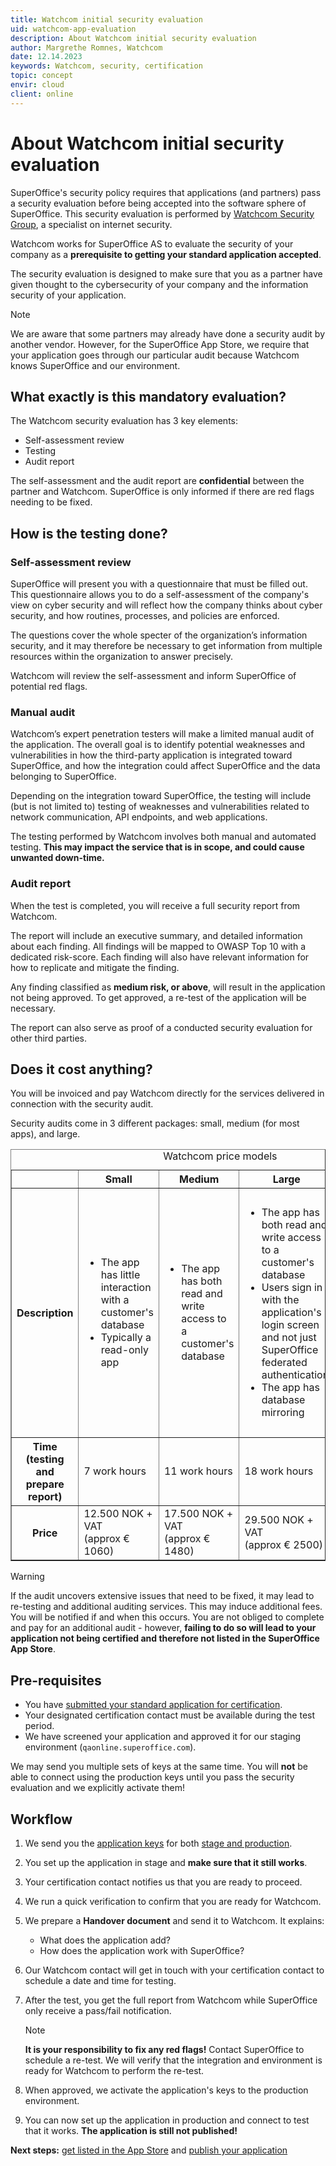 ```yaml
---
title: Watchcom initial security evaluation
uid: watchcom-app-evaluation
description: About Watchcom initial security evaluation
author: Margrethe Romnes, Watchcom
date: 12.14.2023
keywords: Watchcom, security, certification
topic: concept
envir: cloud
client: online
---
```


# About Watchcom initial security evaluation

SuperOffice's security policy requires that applications (and partners) pass a security evaluation before being accepted into the software sphere of SuperOffice. This security evaluation is performed by [Watchcom Security Group][1], a specialist on internet security.

Watchcom works for SuperOffice AS to evaluate the security of your company as a **prerequisite to getting your standard application accepted**.

The security evaluation is designed to make sure that you as a partner have given thought to the cybersecurity of your company and the information security of your application.

> [!NOTE]
> We are aware that some partners may already have done a security audit by another vendor. However, for the SuperOffice App Store, we require that your application goes through our particular audit because Watchcom knows SuperOffice and our environment.

## What exactly is this mandatory evaluation?

The Watchcom security evaluation has 3 key elements:

* Self-assessment review
* Testing
* Audit report

The self-assessment and the audit report are **confidential** between the partner and Watchcom. SuperOffice is only informed if there are red flags needing to be fixed.

## How is the testing done?

### Self-assessment review

SuperOffice will present you with a questionnaire that must be filled out. This questionnaire allows you to do a self-assessment of the company's view on cyber security and will reflect how the company thinks about cyber security, and how routines, processes, and policies are enforced.

The questions cover the whole specter of the organization’s information security, and it may therefore be necessary to get information from multiple resources within the organization to answer precisely.

Watchcom will review the self-assessment and inform SuperOffice of potential red flags.

### Manual audit

Watchcom’s expert penetration testers will make a limited manual audit of the application. The overall goal is to identify potential weaknesses and vulnerabilities in how the third-party application is integrated toward SuperOffice, and how the integration could affect SuperOffice and the data belonging to SuperOffice.

Depending on the integration toward SuperOffice, the testing will include (but is not limited to) testing of weaknesses and vulnerabilities related to network communication, API endpoints, and web applications.

The testing performed by Watchcom involves both manual and automated testing. **This may impact the service that is in scope, and could cause unwanted down-time.**

### Audit report

When the test is completed, you will receive a full security report from Watchcom.

The report will include an executive summary, and detailed information about each finding. All findings will be mapped to OWASP Top 10 with a dedicated risk-score. Each finding will also have relevant information for how to replicate and mitigate the finding.

Any finding classified as **medium risk, or above**, will result in the application not being approved. To get approved, a re-test of the application will be necessary.

The report can also serve as proof of a conducted security evaluation for other third parties.

## Does it cost anything?

You will be invoiced and pay Watchcom directly for the services delivered in connection with the security audit.

Security audits come in 3 different packages: small, medium (for most apps), and large.

<!-- markdownlint-disable MD033 -->
<table class="table-striped" style="width: 100%;" border="1">
  <caption>Watchcom price models</caption>
  <colgroup> <col style="width: 20%;" span="1" /> <col style="width: 20%;" span="1" /> <col style="width: 20%;" span="1" /><col style="width: 20%;" span="1" /><col style="width: 20%;" span="1" /></colgroup>
  <thead>
    <tr>
    <th>&nbsp;</th>
    <th scope="col">Small</th>
    <th scope="col">Medium</th>
    <th scope="col">Large</th>
    <th scope="col">Extended</th>
    </tr>
  </thead>
  <tbody>
    <tr>
    <th scope="row">Description</th>
    <td>
    <ul>
    <li>The app has little interaction with a customer's database</li>
    <li>Typically a read-only app</li>
    </ul>
    </td>
    <td>
    <ul>
    <li>The app has both read and write access to a customer's database</li>
    </ul>
    </td>
    <td>
    <ul>
    <li>The app has both read and write access to a customer's database</li>
    <li>Users sign in with the application's login screen and not just SuperOffice federated authentication</li>
    <li>The app has database mirroring</li>
    </ul>
    </td>
    <td>
    <ul>
    <li>A standalone web application where users see their own login screen and not just SuperOffice federated authentication</li>
    <li>A standalone web application where SuperOffice is integrated into the application</li>
    </ul>
    </td>
    </tr>
    <tr>
    <th scope="row">Time (testing and prepare report)</th>
    <td>7 work hours</td>
    <td>11 work hours</td>
    <td>18 work hours</td>
    <td>Per agreement</td>
    </tr>
    <tr>
    <th scope="row">Price</th>
    <td>12.500 NOK + VAT <br>(approx &euro; 1060)</td>
    <td>17.500 NOK + VAT <br>(approx &euro; 1480)</td>
    <td>29.500 NOK + VAT <br>(approx &euro; 2500)</td>
    <td>Per agreement </td>
    </tr>
  </tbody>
</table>
<!-- markdownlint-restore -->

> [!WARNING]
> If the audit uncovers extensive issues that need to be fixed, it may lead to re-testing and additional auditing services. This may induce additional fees. You will be notified if and when this occurs. You are not obliged to complete and pay for an additional audit - however, **failing to do so will lead to your application not being certified and therefore not listed in the SuperOffice App Store**.

## Pre-requisites

* You have [submitted your standard application for certification][4].
* Your designated certification contact must be available during the test period.
* We have screened your application and approved it for our staging environment (`qaonline.superoffice.com`).

We may send you multiple sets of keys at the same time. You will **not** be able to connect using the production keys until you pass the security evaluation and we explicitly activate them!

## Workflow

1. We send you the [application keys][2] for both [stage and production][3].

2. You set up the application in stage and **make sure that it still works**.

3. Your certification contact notifies us that you are ready to proceed.

4. We run a quick verification to confirm that you are ready for Watchcom.

5. We prepare a **Handover document** and send it to Watchcom. It explains:

    * What does the application add?
    * How does the application work with SuperOffice?

6. Our Watchcom contact will get in touch with your certification contact to schedule a date and time for testing.

7. After the test, you get the full report from Watchcom while SuperOffice only receive a pass/fail notification.

    > [!NOTE]
    > **It is your responsibility to fix any red flags!** Contact SuperOffice to schedule a re-test. We will verify that the integration and environment is ready for Watchcom to perform the re-test.

8. When approved, we activate the application's keys to the production environment.

9. You can now set up the application in production and connect to test that it works. **The application is still not published!**

**Next steps:** [get listed in the App Store][5] and [publish your application][6]

<!-- Referenced links -->
[1]: https://www.watchcom.no/
[2]: ../../getting-started/index.md#terminology
[3]: ../../getting-started/app-envir.md
[4]: certify-app.md
[5]: ../app-store/update-app-page.md
[6]: ../publish.md
